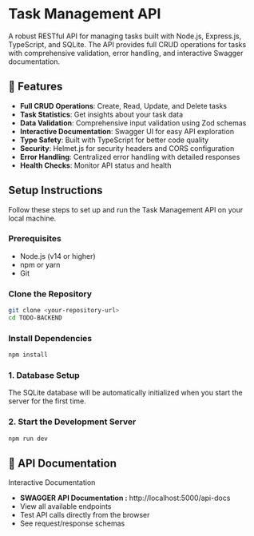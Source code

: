# Task Management API

A robust RESTful API for managing tasks built with Node.js, Express.js, TypeScript, and SQLite. The API provides full CRUD operations for tasks with comprehensive validation, error handling, and interactive Swagger documentation.

## 🚀 Features

- **Full CRUD Operations**: Create, Read, Update, and Delete tasks
- **Task Statistics**: Get insights about your task data
- **Data Validation**: Comprehensive input validation using Zod schemas
- **Interactive Documentation**: Swagger UI for easy API exploration
- **Type Safety**: Built with TypeScript for better code quality
- **Security**: Helmet.js for security headers and CORS configuration
- **Error Handling**: Centralized error handling with detailed responses
- **Health Checks**: Monitor API status and health

## Setup Instructions

Follow these steps to set up and run the Task Management API on your local machine.

### Prerequisites

- Node.js (v14 or higher)
- npm or yarn
- Git

### Clone the Repository
```bash
git clone <your-repository-url>
cd TODO-BACKEND
```

### Install Dependencies
```bash
npm install
```

### 1. Database Setup
The SQLite database will be automatically initialized when you start the server for the first time.

### 2. Start the Development Server
```bash
npm run dev
```

## 📖 API Documentation

Interactive Documentation

* **SWAGGER API Documentation :**  http://localhost:5000/api-docs
* View all available endpoints
* Test API calls directly from the browser
* See request/response schemas


